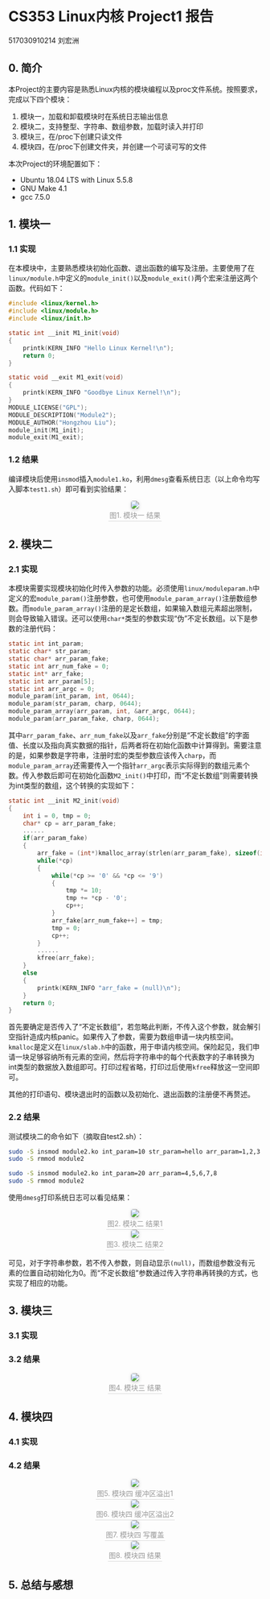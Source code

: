 # CS353 Linux内核 Project1 报告

517030910214 刘宏洲

## 0. 简介

本Project的主要内容是熟悉Linux内核的模块编程以及proc文件系统。按照要求，完成以下四个模块：

1. 模块一，加载和卸载模块时在系统日志输出信息
2. 模块二，支持整型、字符串、数组参数，加载时读入并打印
3. 模块三，在/proc下创建只读文件
4. 模块四，在/proc下创建文件夹，并创建一个可读可写的文件

本次Project的环境配置如下：

- Ubuntu 18.04 LTS with Linux 5.5.8
- GNU Make 4.1
- gcc 7.5.0

## 1. 模块一

### 1.1 实现

在本模块中，主要熟悉模块初始化函数、退出函数的编写及注册。主要使用了在`linux/module.h`中定义的`module_init()`以及`module_exit()`两个宏来注册这两个函数。代码如下：

```C
#include <linux/kernel.h>
#include <linux/module.h>
#include <linux/init.h>

static int __init M1_init(void)
{
    printk(KERN_INFO "Hello Linux Kernel!\n");
    return 0;
}

static void __exit M1_exit(void)
{
    printk(KERN_INFO "Goodbye Linux Kernel!\n");
}
MODULE_LICENSE("GPL");
MODULE_DESCRIPTION("Module2");
MODULE_AUTHOR("Hongzhou Liu");
module_init(M1_init);
module_exit(M1_exit);
```

### 1.2 结果

编译模块后使用`insmod`插入`module1.ko`，利用`dmesg`查看系统日志（以上命令均写入脚本`test1.sh`）即可看到实验结果：

<center>
    <img style="border-radius: 0.3125em;
    box-shadow: 0 2px 4px 0 rgba(34,36,38,.12),0 2px 10px 0 rgba(34,36,38,.08);" 
    src="pic/1.png">
    <br>
    <div style="color:orange; border-bottom: 1px solid #d9d9d9;
    display: inline-block;
    color: #999;
    padding: 2px;">图1. 模块一 结果</div>
</center>

## 2. 模块二

### 2.1 实现

本模块需要实现模块初始化时传入参数的功能。必须使用`linux/moduleparam.h`中定义的宏`module_param()`注册参数，也可使用`module_param_array()`注册数组参数。而`module_param_array()`注册的是定长数组，如果输入数组元素超出限制，则会导致输入错误。还可以使用`char*`类型的参数实现“伪”不定长数组。以下是参数的注册代码：

```C
static int int_param;
static char* str_param;
static char* arr_param_fake;
static int arr_num_fake = 0;
static int* arr_fake;
static int arr_param[5];
static int arr_argc = 0;
module_param(int_param, int, 0644);
module_param(str_param, charp, 0644);
module_param_array(arr_param, int, &arr_argc, 0644);
module_param(arr_param_fake, charp, 0644);
```

其中`arr_param_fake`、`arr_num_fake`以及`arr_fake`分别是“不定长数组”的字面值、长度以及指向真实数据的指针，后两者将在初始化函数中计算得到。需要注意的是，如果参数是字符串，注册时宏的类型参数应该传入`charp`，而`module_param_array`还需要传入一个指针`arr_argc`表示实际得到的数组元素个数。传入参数后即可在初始化函数`M2_init()`中打印，而“不定长数组”则需要转换为int类型的数组，这个转换的实现如下：

```C
static int __init M2_init(void)
{
    int i = 0, tmp = 0;
    char* cp = arr_param_fake;
    ......
    if(arr_param_fake)
    {
        arr_fake = (int*)kmalloc_array(strlen(arr_param_fake), sizeof(int), GFP_KERNEL);
        while(*cp)
        {
            while(*cp >= '0' && *cp <= '9')
            {
                tmp *= 10;
                tmp += *cp - '0';
                cp++;
            }
            arr_fake[arr_num_fake++] = tmp;
            tmp = 0;
            cp++;
        }
        ......
        kfree(arr_fake);    
    }
    else
    {
        printk(KERN_INFO "arr_fake = (null)\n");
    }
    return 0;
}
```

首先要确定是否传入了“不定长数组”，若忽略此判断，不传入这个参数，就会解引空指针造成内核panic。如果传入了参数，需要为数组申请一块内核空间。`kmalloc`是定义在`linux/slab.h`中的函数，用于申请内核空间。保险起见，我们申请一块足够容纳所有元素的空间，然后将字符串中的每个代表数字的子串转换为int类型的数据放入数组即可。打印过程省略，打印过后使用`kfree`释放这一空间即可。

其他的打印语句、模块退出时的函数以及初始化、退出函数的注册便不再赘述。

### 2.2 结果

测试模块二的命令如下（摘取自test2.sh）：

```bash
sudo -S insmod module2.ko int_param=10 str_param=hello arr_param=1,2,3 arr_param_fake=1,2,3,4,5,6,7,8,9,10,11,12,13
sudo -S rmmod module2

sudo -S insmod module2.ko int_param=20 arr_param=4,5,6,7,8
sudo -S rmmod module2
```

使用`dmesg`打印系统日志可以看见结果：

<center>
    <img style="border-radius: 0.3125em;
    box-shadow: 0 2px 4px 0 rgba(34,36,38,.12),0 2px 10px 0 rgba(34,36,38,.08);" 
    src="pic/2-3.png">
    <br>
    <div style="color:orange; border-bottom: 1px solid #d9d9d9;
    display: inline-block;
    color: #999;
    padding: 2px;">图2. 模块二 结果1</div>
</center>

<center>
    <img style="border-radius: 0.3125em;
    box-shadow: 0 2px 4px 0 rgba(34,36,38,.12),0 2px 10px 0 rgba(34,36,38,.08);" 
    src="pic/2-4.png">
    <br>
    <div style="color:orange; border-bottom: 1px solid #d9d9d9;
    display: inline-block;
    color: #999;
    padding: 2px;">图3. 模块二 结果2</div>
</center>

可见，对于字符串参数，若不传入参数，则自动显示`(null)`，而数组参数没有元素的位置自动初始化为0。而“不定长数组”参数通过传入字符串再转换的方式，也实现了相应的功能。

## 3. 模块三

### 3.1 实现

### 3.2 结果

<center>
    <img style="border-radius: 0.3125em;
    box-shadow: 0 2px 4px 0 rgba(34,36,38,.12),0 2px 10px 0 rgba(34,36,38,.08);" 
    src="pic/3-1.png">
    <br>
    <div style="color:orange; border-bottom: 1px solid #d9d9d9;
    display: inline-block;
    color: #999;
    padding: 2px;">图4. 模块三 结果</div>
</center>


## 4. 模块四

### 4.1 实现

### 4.2 结果

<center>
    <img style="border-radius: 0.3125em;
    box-shadow: 0 2px 4px 0 rgba(34,36,38,.12),0 2px 10px 0 rgba(34,36,38,.08);" 
    src="pic/4-0.png">
    <br>
    <div style="color:orange; border-bottom: 1px solid #d9d9d9;
    display: inline-block;
    color: #999;
    padding: 2px;">图5. 模块四 缓冲区溢出1</div>
</center>

<center>
    <img style="border-radius: 0.3125em;
    box-shadow: 0 2px 4px 0 rgba(34,36,38,.12),0 2px 10px 0 rgba(34,36,38,.08);" 
    src="pic/4-1.png">
    <br>
    <div style="color:orange; border-bottom: 1px solid #d9d9d9;
    display: inline-block;
    color: #999;
    padding: 2px;">图6. 模块四 缓冲区溢出2</div>
</center>

<center>
    <img style="border-radius: 0.3125em;
    box-shadow: 0 2px 4px 0 rgba(34,36,38,.12),0 2px 10px 0 rgba(34,36,38,.08);" 
    src="pic/4-2.png">
    <br>
    <div style="color:orange; border-bottom: 1px solid #d9d9d9;
    display: inline-block;
    color: #999;
    padding: 2px;">图7. 模块四 写覆盖</div>
</center>

<center>
    <img style="border-radius: 0.3125em;
    box-shadow: 0 2px 4px 0 rgba(34,36,38,.12),0 2px 10px 0 rgba(34,36,38,.08);" 
    src="pic/4-3.png">
    <br>
    <div style="color:orange; border-bottom: 1px solid #d9d9d9;
    display: inline-block;
    color: #999;
    padding: 2px;">图8. 模块四 结果</div>
</center>

## 5. 总结与感想